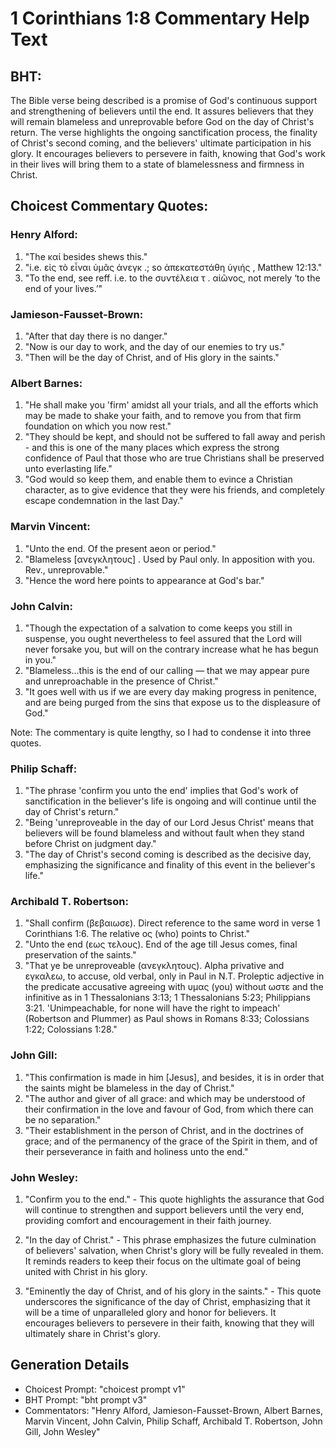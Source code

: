 # 1 Corinthians 1:8 Commentary Help Text

## BHT:
The Bible verse being described is a promise of God's continuous support and strengthening of believers until the end. It assures believers that they will remain blameless and unreprovable before God on the day of Christ's return. The verse highlights the ongoing sanctification process, the finality of Christ's second coming, and the believers' ultimate participation in his glory. It encourages believers to persevere in faith, knowing that God's work in their lives will bring them to a state of blamelessness and firmness in Christ.

## Choicest Commentary Quotes:
### Henry Alford:
1. "The καί besides shews this."
2. "i.e. εἰς τὸ εἶναι ὑμᾶς ἀνεγκ .; so ἀπεκατεστάθη ὑγιής , Matthew 12:13."
3. "To the end, see reff. i.e. to the συντέλεια τ . αἰῶνος, not merely ‘to the end of your lives.’"

### Jamieson-Fausset-Brown:
1. "After that day there is no danger." 
2. "Now is our day to work, and the day of our enemies to try us."
3. "Then will be the day of Christ, and of His glory in the saints."

### Albert Barnes:
1. "He shall make you 'firm' amidst all your trials, and all the efforts which may be made to shake your faith, and to remove you from that firm foundation on which you now rest."
2. "They should be kept, and should not be suffered to fall away and perish - and this is one of the many places which express the strong confidence of Paul that those who are true Christians shall be preserved unto everlasting life."
3. "God would so keep them, and enable them to evince a Christian character, as to give evidence that they were his friends, and completely escape condemnation in the last Day."

### Marvin Vincent:
1. "Unto the end. Of the present aeon or period." 
2. "Blameless [ανεγκλητους] . Used by Paul only. In apposition with you. Rev., unreprovable."
3. "Hence the word here points to appearance at God's bar."

### John Calvin:
1. "Though the expectation of a salvation to come keeps you still in suspense, you ought nevertheless to feel assured that the Lord will never forsake you, but will on the contrary increase what he has begun in you."
2. "Blameless...this is the end of our calling — that we may appear pure and unreproachable in the presence of Christ."
3. "It goes well with us if we are every day making progress in penitence, and are being purged from the sins that expose us to the displeasure of God."

Note: The commentary is quite lengthy, so I had to condense it into three quotes.

### Philip Schaff:
1. "The phrase 'confirm you unto the end' implies that God's work of sanctification in the believer's life is ongoing and will continue until the day of Christ's return." 
2. "Being 'unreproveable in the day of our Lord Jesus Christ' means that believers will be found blameless and without fault when they stand before Christ on judgment day." 
3. "The day of Christ's second coming is described as the decisive day, emphasizing the significance and finality of this event in the believer's life."

### Archibald T. Robertson:
1. "Shall confirm (βεβαιωσε). Direct reference to the same word in verse 1 Corinthians 1:6. The relative ος (who) points to Christ."
2. "Unto the end (εως τελους). End of the age till Jesus comes, final preservation of the saints."
3. "That ye be unreproveable (ανεγκλητους). Alpha privative and εγκαλεω, to accuse, old verbal, only in Paul in N.T. Proleptic adjective in the predicate accusative agreeing with υμας (you) without ωστε and the infinitive as in 1 Thessalonians 3:13; 1 Thessalonians 5:23; Philippians 3:21. 'Unimpeachable, for none will have the right to impeach' (Robertson and Plummer) as Paul shows in Romans 8:33; Colossians 1:22; Colossians 1:28."

### John Gill:
1. "This confirmation is made in him [Jesus], and besides, it is in order that the saints might be blameless in the day of Christ." 
2. "The author and giver of all grace: and which may be understood of their confirmation in the love and favour of God, from which there can be no separation." 
3. "Their establishment in the person of Christ, and in the doctrines of grace; and of the permanency of the grace of the Spirit in them, and of their perseverance in faith and holiness unto the end."

### John Wesley:
1. "Confirm you to the end." - This quote highlights the assurance that God will continue to strengthen and support believers until the very end, providing comfort and encouragement in their faith journey.

2. "In the day of Christ." - This phrase emphasizes the future culmination of believers' salvation, when Christ's glory will be fully revealed in them. It reminds readers to keep their focus on the ultimate goal of being united with Christ in his glory.

3. "Eminently the day of Christ, and of his glory in the saints." - This quote underscores the significance of the day of Christ, emphasizing that it will be a time of unparalleled glory and honor for believers. It encourages believers to persevere in their faith, knowing that they will ultimately share in Christ's glory.


## Generation Details
- Choicest Prompt: "choicest prompt v1"
- BHT Prompt: "bht prompt v3"
- Commentators: "Henry Alford, Jamieson-Fausset-Brown, Albert Barnes, Marvin Vincent, John Calvin, Philip Schaff, Archibald T. Robertson, John Gill, John Wesley"
